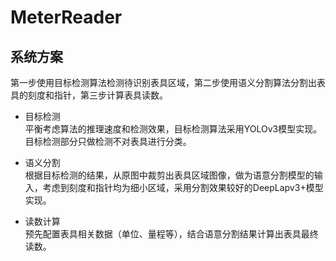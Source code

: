 # MeterReader

## 系统方案

第一步使用目标检测算法检测待识别表具区域，第二步使用语义分割算法分割出表具的刻度和指针，第三步计算表具读数。

* 目标检测<br>
  平衡考虑算法的推理速度和检测效果，目标检测算法采用YOLOv3模型实现。目标检测部分只做检测不对表具进行分类。 

* 语义分割<br>
  根据目标检测的结果，从原图中裁剪出表具区域图像，做为语意分割模型的输入，考虑到刻度和指针均为细小区域，采用分割效果较好的DeepLapv3+模型实现。 

* 读数计算<br>
  预先配置表具相关数据（单位、量程等），结合语意分割结果计算出表具最终读数。
